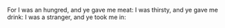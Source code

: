 For I was an hungred, and ye gave me meat: I was thirsty, and ye gave me drink: I was a stranger, and ye took me in:
